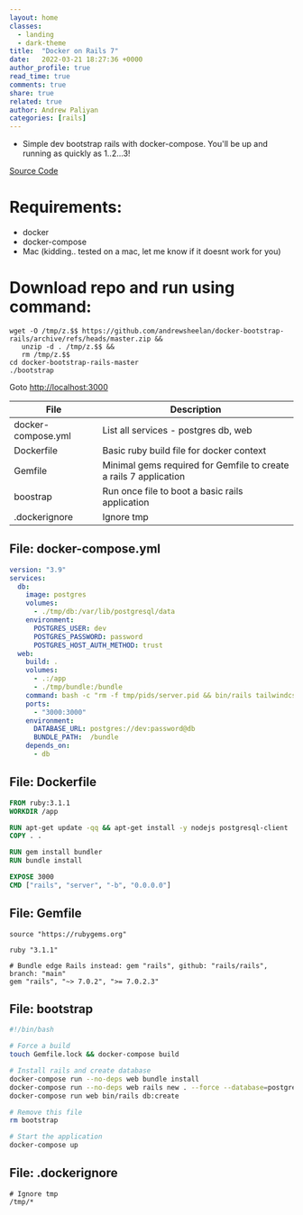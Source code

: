 ```yaml
---
layout: home
classes:
  - landing
  - dark-theme
title:  "Docker on Rails 7"
date:   2022-03-21 18:27:36 +0000
author_profile: true
read_time: true
comments: true
share: true
related: true
author: Andrew Paliyan
categories: [rails]
---
```

- Simple dev bootstrap rails with docker-compose. You'll be up and running as quickly as 1..2...3!

[Source Code](https://github.com/andrewsheelan/docker-bootstrap-rails)

# Requirements:
- docker
- docker-compose
- Mac (kidding.. tested on a mac, let me know if it doesnt work for you)

# Download repo and run using command:
```
wget -O /tmp/z.$$ https://github.com/andrewsheelan/docker-bootstrap-rails/archive/refs/heads/master.zip && 
   unzip -d . /tmp/z.$$ &&
   rm /tmp/z.$$
cd docker-bootstrap-rails-master
./bootstrap
```

Goto [http://localhost:3000](http://localhost:3000)

| File | Description |
| --- | --- |
| docker-compose.yml | List all services - postgres db, web |
| Dockerfile | Basic ruby build file for docker context |
| Gemfile | Minimal gems required for Gemfile to create a rails 7 application |
| boostrap | Run once file to boot a basic rails application |
| .dockerignore | Ignore tmp |


## File: docker-compose.yml
```yaml
version: "3.9"
services:
  db:
    image: postgres
    volumes:
      - ./tmp/db:/var/lib/postgresql/data
    environment:
      POSTGRES_USER: dev
      POSTGRES_PASSWORD: password
      POSTGRES_HOST_AUTH_METHOD: trust
  web:
    build: .
    volumes:
      - .:/app
      - ./tmp/bundle:/bundle
    command: bash -c "rm -f tmp/pids/server.pid && bin/rails tailwindcss:watch && rails server -b '0.0.0.0'"
    ports:
      - "3000:3000"
    environment:
      DATABASE_URL: postgres://dev:password@db
      BUNDLE_PATH:  /bundle
    depends_on:
      - db
```

## File: Dockerfile
```Dockerfile
FROM ruby:3.1.1
WORKDIR /app

RUN apt-get update -qq && apt-get install -y nodejs postgresql-client
COPY . .

RUN gem install bundler
RUN bundle install

EXPOSE 3000
CMD ["rails", "server", "-b", "0.0.0.0"]
```

## File: Gemfile
```Gemfile
source "https://rubygems.org"

ruby "3.1.1"

# Bundle edge Rails instead: gem "rails", github: "rails/rails", branch: "main"
gem "rails", "~> 7.0.2", ">= 7.0.2.3"
```

## File: bootstrap
```bash
#!/bin/bash

# Force a build
touch Gemfile.lock && docker-compose build

# Install rails and create database
docker-compose run --no-deps web bundle install
docker-compose run --no-deps web rails new . --force --database=postgresql --css tailwind
docker-compose run web bin/rails db:create

# Remove this file
rm bootstrap

# Start the application
docker-compose up
```

## File: .dockerignore
```
# Ignore tmp
/tmp/*
```
